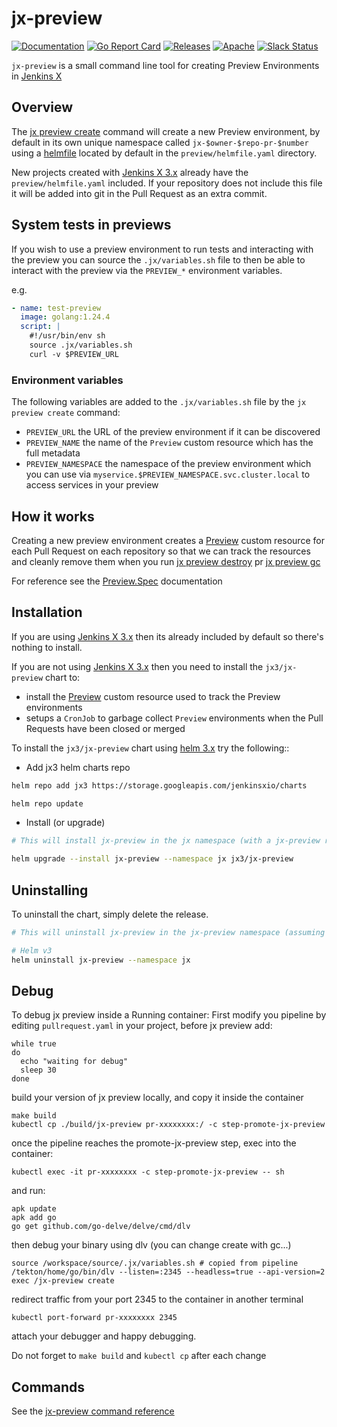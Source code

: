 # jx-preview

[![Documentation](https://godoc.org/github.com/jenkins-x-plugins/jx-preview?status.svg)](https://pkg.go.dev/mod/github.com/jenkins-x-plugins/jx-preview)
[![Go Report Card](https://goreportcard.com/badge/github.com/jenkins-x-plugins/jx-preview)](https://goreportcard.com/report/github.com/jenkins-x-plugins/jx-preview)
[![Releases](https://img.shields.io/github/release-pre/jenkins-x-plugins/jx-preview.svg)](https://github.com/jenkins-x-plugins/jx-preview/releases)
[![Apache](https://img.shields.io/badge/license-Apache-blue.svg)](https://github.com/jenkins-x-plugins/jx-preview/blob/master/LICENSE)
[![Slack Status](https://img.shields.io/badge/slack-join_chat-white.svg?logo=slack&style=social)](https://slack.k8s.io/)

`jx-preview` is a small command line tool for creating Preview Environments in [Jenkins X](https://jenkins-x.io/)

## Overview

The [jx preview create](https://github.com/jenkins-x-plugins/jx-preview/blob/master/docs/cmd/jx-preview_create.md) command will create a new Preview environment, by default in its own unique namespace called `jx-$owner-$repo-pr-$number` using a [helmfile](https://github.com/roboll/helmfile) located by default in the `preview/helmfile.yaml` directory.

New projects created with [Jenkins X 3.x](https://jenkins-x.io/docs/v3/) already have the `preview/helmfile.yaml` included. If your repository does not include this file it will be added into git in the Pull Request as an extra commit.
    
## System tests in previews

If you wish to use a preview environment to run tests and interacting with the preview you can source the `.jx/variables.sh` file to then be able to interact with the preview via the `PREVIEW_*` environment variables.

e.g.

```yaml 
- name: test-preview
  image: golang:1.24.4
  script: |
    #!/usr/bin/env sh
    source .jx/variables.sh
    curl -v $PREVIEW_URL
```
           
### Environment variables

The following variables are added to the `.jx/variables.sh` file by the `jx preview create` command:
   
* `PREVIEW_URL` the URL of the preview environment if it can be discovered
* `PREVIEW_NAME` the name of the `Preview` custom resource which has the full metadata
* `PREVIEW_NAMESPACE` the namespace of the preview environment which you can use via `myservice.$PREVIEW_NAMESPACE.svc.cluster.local` to access services in your preview

## How it works

Creating a new preview environment creates a [Preview](https://github.com/jenkins-x-plugins/jx-preview/blob/master/docs/crds/github-com-jenkins-x-jx-preview-pkg-apis-preview-v1alpha1.md#Preview) custom resource for each Pull Request on each repository so that we can track the resources and cleanly remove them when you run [jx preview destroy](https://github.com/jenkins-x-plugins/jx-preview/blob/master/docs/cmd/jx-preview_destroy.md) pr [jx preview gc](https://github.com/jenkins-x-plugins/jx-preview/blob/master/docs/cmd/jx-preview_gc.md)

For reference see the [Preview.Spec](https://github.com/jenkins-x-plugins/jx-preview/blob/master/docs/crds/github-com-jenkins-x-jx-preview-pkg-apis-preview-v1alpha1.md#PreviewSpec) documentation


## Installation

If you are using [Jenkins X 3.x](https://jenkins-x.io/docs/v3/) then its already included by default so there's nothing to install.

If you are not using [Jenkins X 3.x](https://jenkins-x.io/docs/v3/) then you need to install the `jx3/jx-preview` chart to:

* install the [Preview](https://github.com/jenkins-x-plugins/jx-preview/blob/master/docs/crds/github-com-jenkins-x-jx-preview-pkg-apis-preview-v1alpha1.md#Preview) custom resource used to track the Preview environments
* setups a `CronJob`  to garbage collect `Preview` environments when the Pull Requests have been closed or merged 


To install the `jx3/jx-preview` chart using [helm 3.x](https://helm.sh/) try the following::


- Add jx3 helm charts repo

```bash
helm repo add jx3 https://storage.googleapis.com/jenkinsxio/charts

helm repo update
```

- Install (or upgrade)

```bash
# This will install jx-preview in the jx namespace (with a jx-preview release name)

helm upgrade --install jx-preview --namespace jx jx3/jx-preview
```

## Uninstalling

To uninstall the chart, simply delete the release.

```bash
# This will uninstall jx-preview in the jx-preview namespace (assuming a jx-preview release name)

# Helm v3
helm uninstall jx-preview --namespace jx
```

## Debug
To debug jx preview inside a Running container:
First modify you pipeline by editing `pullrequest.yaml`  in your project,
before jx preview add:
```shell script
while true
do
  echo "waiting for debug"
  sleep 30
done
```
build your version of jx preview locally, and copy it inside the container
```shell script
make build
kubectl cp ./build/jx-preview pr-xxxxxxxx:/ -c step-promote-jx-preview
```
once the pipeline reaches the promote-jx-preview step, exec into the container:
```shell script
kubectl exec -it pr-xxxxxxxx -c step-promote-jx-preview -- sh
```
and run:
```shell script
apk update
apk add go
go get github.com/go-delve/delve/cmd/dlv
```
then debug your binary using dlv (you can change create with gc...)
```shell script
source /workspace/source/.jx/variables.sh # copied from pipeline
/tekton/home/go/bin/dlv --listen=:2345 --headless=true --api-version=2 exec /jx-preview create
```
redirect traffic from your port 2345 to the container in another terminal
```shell script
kubectl port-forward pr-xxxxxxxx 2345
```
attach your debugger and happy debugging.

Do not forget to `make build` and `kubectl cp` after each change

## Commands

See the [jx-preview command reference](https://github.com/jenkins-x-plugins/jx-preview/blob/master/docs/cmd/jx-preview.md)

